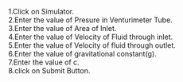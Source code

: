 1.Click on Simulator.<br>
2.Enter the value of Presure in Venturimeter Tube.<br>
3.Enter the value of Area of Inlet.<br>
4.Enter the value of Velocity of Fluid through inlet.<br>
5.Enter the value of Velocity of fluid through outlet.<br>
6.Enter the value of gravitational constant(g).<br>
7.Enter the value of c.<br>
8.click on Submit Button.<br>
